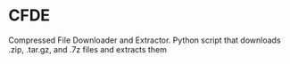 # CFDE
Compressed File Downloader and Extractor. Python script that downloads .zip, .tar.gz, and .7z files and extracts them
